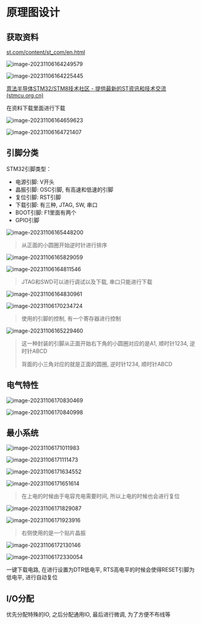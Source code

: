 # 原理图设计

## 获取资料

[st.com/content/st_com/en.html](https://www.st.com/content/st_com/en.html)

![image-20231106164249579](https://picture-01-1316374204.cos.ap-beijing.myqcloud.com/image/202311061642608.png)

![image-20231106164225445](https://picture-01-1316374204.cos.ap-beijing.myqcloud.com/image/202311061642677.png)

[意法半导体STM32/STM8技术社区 - 提供最新的ST资讯和技术交流 (stmcu.org.cn)](https://www.stmcu.org.cn/)

在资料下载里面进行下载

![image-20231106164659623](https://picture-01-1316374204.cos.ap-beijing.myqcloud.com/image/202311061646763.png)

![image-20231106164721407](https://picture-01-1316374204.cos.ap-beijing.myqcloud.com/image/202311061647479.png)

## 引脚分类

STM32引脚类型：

+ 电源引脚: V开头
+ 晶振引脚: OSC引脚, 有高速和低速的引脚
+ 复位引脚: RST引脚
+ 下载引脚: 有三种, JTAG, SW, 串口
+ BOOT引脚: F1里面有两个
+ GPIO引脚

![image-20231106165448200](https://picture-01-1316374204.cos.ap-beijing.myqcloud.com/image/202311061654263.png)

> 从正面的小圆圈开始逆时针进行排序

![image-20231106165829059](https://picture-01-1316374204.cos.ap-beijing.myqcloud.com/image/202311061658114.png)

![image-20231106164811546](https://picture-01-1316374204.cos.ap-beijing.myqcloud.com/image/202311061648595.png)

> JTAG和SWD可以进行调试以及下载, 串口只能进行下载

![image-20231106164830961](https://picture-01-1316374204.cos.ap-beijing.myqcloud.com/image/202311061648015.png)

![image-20231106170234724](https://picture-01-1316374204.cos.ap-beijing.myqcloud.com/image/202311061702768.png)

> 使用的引脚的控制, 有一个寄存器进行控制

![image-20231106165229460](https://picture-01-1316374204.cos.ap-beijing.myqcloud.com/image/202311061652589.png)

> 这一种封装的引脚从正面开始右下角的小圆圈对应的是A1, 顺时针1234, 逆时针ABCD
>
> 背面的小三角对应的就是正面的圆圈, 逆时针1234, 顺时针ABCD

## 电气特性

![image-20231106170830469](https://picture-01-1316374204.cos.ap-beijing.myqcloud.com/image/202311061708522.png)

![image-20231106170840998](https://picture-01-1316374204.cos.ap-beijing.myqcloud.com/image/202311061708047.png)



## 最小系统

![image-20231106171011983](https://picture-01-1316374204.cos.ap-beijing.myqcloud.com/image/202311061710028.png)

![image-20231106171111473](https://picture-01-1316374204.cos.ap-beijing.myqcloud.com/image/202311061711555.png)

![image-20231106171634552](https://picture-01-1316374204.cos.ap-beijing.myqcloud.com/image/202311061716637.png)

![image-20231106171651614](https://picture-01-1316374204.cos.ap-beijing.myqcloud.com/image/202311061716663.png)

> 在上电的时候由于电容充电需要时间, 所以上电的时候也会进行复位

![image-20231106171829087](https://picture-01-1316374204.cos.ap-beijing.myqcloud.com/image/202311061718134.png)

![image-20231106171923916](https://picture-01-1316374204.cos.ap-beijing.myqcloud.com/image/202311061719991.png)

> 右侧使用的是一个贴片晶振

![image-20231106172130146](https://picture-01-1316374204.cos.ap-beijing.myqcloud.com/image/202311061721216.png)

![image-20231106172330054](https://picture-01-1316374204.cos.ap-beijing.myqcloud.com/image/202311061723132.png)

一键下载电路, 在进行设置为DTR低电平, RTS高电平的时候会使得RESET引脚为低电平, 进行自动复位

## I/O分配

优先分配特殊的IO, 之后分配通用IO, 最后进行微调, 为了方便不布线等

